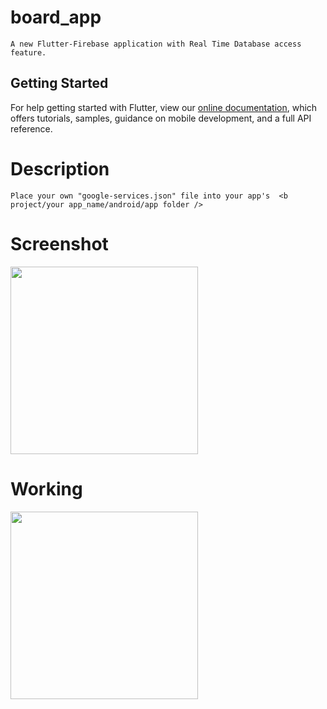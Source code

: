 # board_app

```
A new Flutter-Firebase application with Real Time Database access feature.
```

## Getting Started

For help getting started with Flutter, view our
[online documentation](https://flutter.dev/docs), which offers tutorials,
samples, guidance on mobile development, and a full API reference.

# Description

```
Place your own "google-services.json" file into your app's  <b project/your app_name/android/app folder />
```

# Screenshot

<img src="https://user-images.githubusercontent.com/73339220/104806244-f3937d00-57f7-11eb-94d2-4c5ce4d03a05.jpg" width=300 />

# Working

<img src="https://user-images.githubusercontent.com/73339220/104806262-0efe8800-57f8-11eb-8341-1bc6d7f89266.gif" width=300 />
